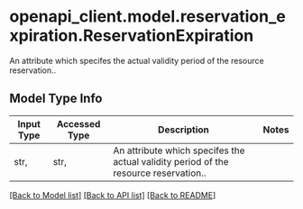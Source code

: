 # openapi_client.model.reservation_expiration.ReservationExpiration

An attribute which specifes the actual validity period of the resource reservation..

## Model Type Info
Input Type | Accessed Type | Description | Notes
------------ | ------------- | ------------- | -------------
str,  | str,  | An attribute which specifes the actual validity period of the resource reservation.. | 

[[Back to Model list]](../../README.md#documentation-for-models) [[Back to API list]](../../README.md#documentation-for-api-endpoints) [[Back to README]](../../README.md)

